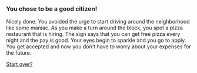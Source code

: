 ### You chose to be a good citizen!

Nicely done. You avoided the urge to start driving around the neighborhood like some maniac. As you make a turn around the block, you spot a pizza restaurant that is hiring. The sign says that you can get free pizza every night and the pay is good. Your eyes begin to sparkle and you go to apply. You get accepted and now you don't have to worry about your expenses for the future.


[Start over?](../beginning.md)